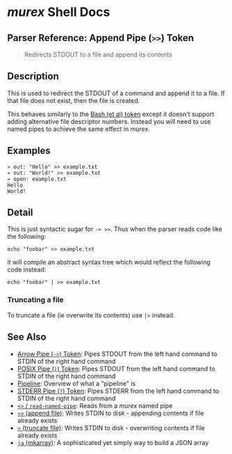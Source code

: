 # _murex_ Shell Docs

## Parser Reference: Append Pipe (`>>`) Token

> Redirects STDOUT to a file and append its contents

## Description

This is used to redirect the STDOUT of a command and append it to a file. If
that file does not exist, then the file is created.

This behaves similarly to the [Bash (et al) token](https://www.gnu.org/software/bash/manual/bash.html#Appending-Redirected-Output)
except it doesn't support adding alternative file descriptor numbers. Instead
you will need to use named pipes to achieve the same effect in _murex_.

## Examples

    » out: "Hello" >> example.txt
    » out: "World!" >> example.txt
    » open: example.txt
    Hello
    World!

## Detail

This is just syntactic sugar for `-> >>`. Thus when the parser reads code like
the following:

    echo "foobar" >> example.txt
    
it will compile an abstract syntax tree which would reflect the following code
instead:

    echo "foobar" | >> example.txt
    
### Truncating a file

To truncate a file (ie overwrite its contents) use `|>` instead.

## See Also

* [Arrow Pipe (`->`) Token](../parser/pipe-arrow.md):
  Pipes STDOUT from the left hand command to STDIN of the right hand command
* [POSIX Pipe (`|`) Token](../parser/pipe-posix.md):
  Pipes STDOUT from the left hand command to STDIN of the right hand command
* [Pipeline](../user-guide/pipeline.md):
  Overview of what a "pipeline" is
* [STDERR Pipe (`?`) Token](../parser/pipe-err.md):
  Pipes STDERR from the left hand command to STDIN of the right hand command
* [`<>` / `read-named-pipe`](../commands/namedpipe.md):
  Reads from a _murex_ named pipe
* [`>>` (append file)](../commands/greater-than-greater-than.md):
  Writes STDIN to disk - appending contents if file already exists
* [`>` (truncate file)](../commands/greater-than.md):
  Writes STDIN to disk - overwriting contents if file already exists
* [`ja` (mkarray)](../commands/ja.md):
  A sophisticated yet simply way to build a JSON array